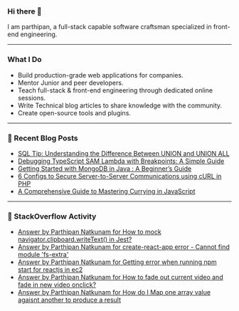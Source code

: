 
### Hi there 👋
I am parthipan, a full-stack capable software craftsman specialized in front-end engineering.

---

### What I Do
- Build production-grade web applications for companies.
- Mentor Junior and peer developers.
- Teach full-stack & front-end engineering through dedicated online sessions.
- Write Technical blog articles to share knowledge with the community.
- Create open-source tools and plugins.

---

### 📄 Recent Blog Posts
<!-- BLOG-POST-LIST:START -->
- [SQL Tip: Understanding the Difference Between UNION and UNION ALL](https://levelup.gitconnected.com/sql-tip-understanding-the-difference-between-union-and-union-all-618603628dcd?source=rss-1a7725724267------2)
- [Debugging TypeScript SAM Lambda with Breakpoints: A Simple Guide](https://levelup.gitconnected.com/debugging-typescript-sam-lambda-with-breakpoints-a-simple-guide-c09aa4c0cb28?source=rss-1a7725724267------2)
- [Getting Started with MongoDB in Java : A Beginner’s Guide](https://levelup.gitconnected.com/getting-started-with-mongodb-in-java-a-beginners-guide-3e2f9d0f7c69?source=rss-1a7725724267------2)
- [6 Configs to Secure Server-to-Server Communications using cURL in PHP](https://levelup.gitconnected.com/6-configs-to-secure-server-to-server-communications-using-curl-in-php-a144719b62d0?source=rss-1a7725724267------2)
- [A Comprehensive Guide to Mastering Currying in JavaScript](https://levelup.gitconnected.com/a-comprehensive-guide-to-mastering-currying-in-javascript-975f51ebd565?source=rss-1a7725724267------2)
<!-- BLOG-POST-LIST:END -->

---

### 🔎 StackOverflow Activity
<!-- STACKOVERFLOW:START -->
- [Answer by Parthipan Natkunam for How to mock navigator.clipboard.writeText&lpar;&rpar; in Jest?](https://stackoverflow.com/questions/62351935/how-to-mock-navigator-clipboard-writetext-in-jest/65870099#65870099)
- [Answer by Parthipan Natkunam for create-react-app error - Cannot find module &#39;fs-extra&#39;](https://stackoverflow.com/questions/50724329/create-react-app-error-cannot-find-module-fs-extra/58448852#58448852)
- [Answer by Parthipan Natkunam for Getting error when running npm start for reactjs in ec2](https://stackoverflow.com/questions/58285368/getting-error-when-running-npm-start-for-reactjs-in-ec2/58342171#58342171)
- [Answer by Parthipan Natkunam for How to fade out current video and fade in new video onclick?](https://stackoverflow.com/questions/53316112/how-to-fade-out-current-video-and-fade-in-new-video-onclick/53318218#53318218)
- [Answer by Parthipan Natkunam for How do I Map one array value agaisnt another to produce a result](https://stackoverflow.com/questions/53299774/how-do-i-map-one-array-value-agaisnt-another-to-produce-a-result/53300303#53300303)
<!-- STACKOVERFLOW:END -->




<!--
**Parthipan-Natkunam/Parthipan-Natkunam** is a ✨ _special_ ✨ repository because its `README.md` (this file) appears on your GitHub profile.

Here are some ideas to get you started:

- 🔭 I’m currently working on ...
- 🌱 I’m currently learning ...
- 👯 I’m looking to collaborate on ...
- 🤔 I’m looking for help with ...
- 💬 Ask me about ...
- 📫 How to reach me: ...
- 😄 Pronouns: ...
- ⚡ Fun fact: ...
-->
